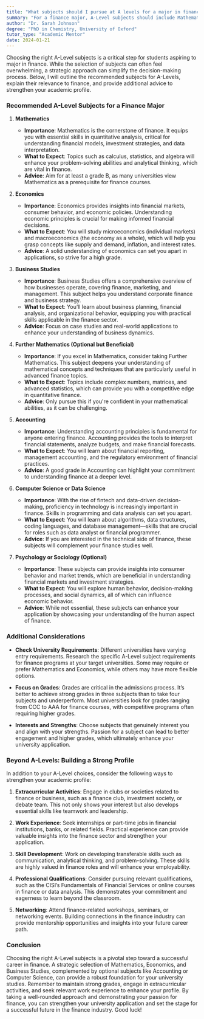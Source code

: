 ```yaml
---
title: "What subjects should I pursue at A levels for a major in finance?"
summary: "For a finance major, A-Level subjects should include Mathematics, Economics, and Accounting to build essential analytical and quantitative skills."
author: "Dr. Sarah Johnson"
degree: "PhD in Chemistry, University of Oxford"
tutor_type: "Academic Mentor"
date: 2024-01-21
---
```


Choosing the right A-Level subjects is a critical step for students aspiring to major in finance. While the selection of subjects can often feel overwhelming, a strategic approach can simplify the decision-making process. Below, I will outline the recommended subjects for A-Levels, explain their relevance to finance, and provide additional advice to strengthen your academic profile.

### Recommended A-Level Subjects for a Finance Major

1. **Mathematics**
   - **Importance**: Mathematics is the cornerstone of finance. It equips you with essential skills in quantitative analysis, critical for understanding financial models, investment strategies, and data interpretation.
   - **What to Expect**: Topics such as calculus, statistics, and algebra will enhance your problem-solving abilities and analytical thinking, which are vital in finance.
   - **Advice**: Aim for at least a grade B, as many universities view Mathematics as a prerequisite for finance courses.

2. **Economics**
   - **Importance**: Economics provides insights into financial markets, consumer behavior, and economic policies. Understanding economic principles is crucial for making informed financial decisions.
   - **What to Expect**: You will study microeconomics (individual markets) and macroeconomics (the economy as a whole), which will help you grasp concepts like supply and demand, inflation, and interest rates.
   - **Advice**: A solid understanding of economics can set you apart in applications, so strive for a high grade.

3. **Business Studies**
   - **Importance**: Business Studies offers a comprehensive overview of how businesses operate, covering finance, marketing, and management. This subject helps you understand corporate finance and business strategy.
   - **What to Expect**: You’ll learn about business planning, financial analysis, and organizational behavior, equipping you with practical skills applicable in the finance sector.
   - **Advice**: Focus on case studies and real-world applications to enhance your understanding of business dynamics.

4. **Further Mathematics (Optional but Beneficial)**
   - **Importance**: If you excel in Mathematics, consider taking Further Mathematics. This subject deepens your understanding of mathematical concepts and techniques that are particularly useful in advanced finance topics.
   - **What to Expect**: Topics include complex numbers, matrices, and advanced statistics, which can provide you with a competitive edge in quantitative finance.
   - **Advice**: Only pursue this if you're confident in your mathematical abilities, as it can be challenging.

5. **Accounting**
   - **Importance**: Understanding accounting principles is fundamental for anyone entering finance. Accounting provides the tools to interpret financial statements, analyze budgets, and make financial forecasts.
   - **What to Expect**: You will learn about financial reporting, management accounting, and the regulatory environment of financial practices.
   - **Advice**: A good grade in Accounting can highlight your commitment to understanding finance at a deeper level.

6. **Computer Science or Data Science**
   - **Importance**: With the rise of fintech and data-driven decision-making, proficiency in technology is increasingly important in finance. Skills in programming and data analysis can set you apart.
   - **What to Expect**: You will learn about algorithms, data structures, coding languages, and database management—skills that are crucial for roles such as data analyst or financial programmer.
   - **Advice**: If you are interested in the technical side of finance, these subjects will complement your finance studies well.

7. **Psychology or Sociology (Optional)**
   - **Importance**: These subjects can provide insights into consumer behavior and market trends, which are beneficial in understanding financial markets and investment strategies.
   - **What to Expect**: You will explore human behavior, decision-making processes, and social dynamics, all of which can influence economic behavior.
   - **Advice**: While not essential, these subjects can enhance your application by showcasing your understanding of the human aspect of finance.

### Additional Considerations

- **Check University Requirements**: Different universities have varying entry requirements. Research the specific A-Level subject requirements for finance programs at your target universities. Some may require or prefer Mathematics and Economics, while others may have more flexible options.

- **Focus on Grades**: Grades are critical in the admissions process. It’s better to achieve strong grades in three subjects than to take four subjects and underperform. Most universities look for grades ranging from CCC to AAA for finance courses, with competitive programs often requiring higher grades.

- **Interests and Strengths**: Choose subjects that genuinely interest you and align with your strengths. Passion for a subject can lead to better engagement and higher grades, which ultimately enhance your university application.

### Beyond A-Levels: Building a Strong Profile

In addition to your A-Level choices, consider the following ways to strengthen your academic profile:

1. **Extracurricular Activities**: Engage in clubs or societies related to finance or business, such as a finance club, investment society, or debate team. This not only shows your interest but also develops essential skills like teamwork and leadership.

2. **Work Experience**: Seek internships or part-time jobs in financial institutions, banks, or related fields. Practical experience can provide valuable insights into the finance sector and strengthen your application.

3. **Skill Development**: Work on developing transferable skills such as communication, analytical thinking, and problem-solving. These skills are highly valued in finance roles and will enhance your employability.

4. **Professional Qualifications**: Consider pursuing relevant qualifications, such as the CISI’s Fundamentals of Financial Services or online courses in finance or data analysis. This demonstrates your commitment and eagerness to learn beyond the classroom.

5. **Networking**: Attend finance-related workshops, seminars, or networking events. Building connections in the finance industry can provide mentorship opportunities and insights into your future career path.

### Conclusion

Choosing the right A-Level subjects is a pivotal step toward a successful career in finance. A strategic selection of Mathematics, Economics, and Business Studies, complemented by optional subjects like Accounting or Computer Science, can provide a robust foundation for your university studies. Remember to maintain strong grades, engage in extracurricular activities, and seek relevant work experience to enhance your profile. By taking a well-rounded approach and demonstrating your passion for finance, you can strengthen your university application and set the stage for a successful future in the finance industry. Good luck!
    